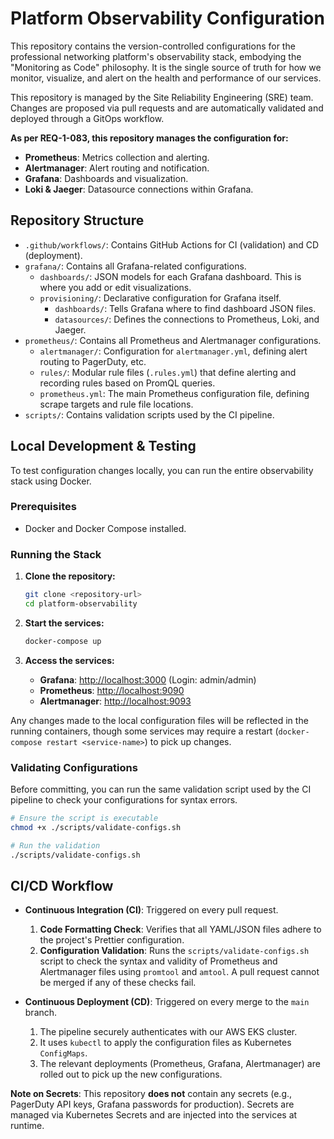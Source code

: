 # Platform Observability Configuration

This repository contains the version-controlled configurations for the professional networking platform's observability stack, embodying the "Monitoring as Code" philosophy. It is the single source of truth for how we monitor, visualize, and alert on the health and performance of our services.

This repository is managed by the Site Reliability Engineering (SRE) team. Changes are proposed via pull requests and are automatically validated and deployed through a GitOps workflow.

**As per REQ-1-083, this repository manages the configuration for:**
- **Prometheus**: Metrics collection and alerting.
- **Alertmanager**: Alert routing and notification.
- **Grafana**: Dashboards and visualization.
- **Loki & Jaeger**: Datasource connections within Grafana.

## Repository Structure

- `.github/workflows/`: Contains GitHub Actions for CI (validation) and CD (deployment).
- `grafana/`: Contains all Grafana-related configurations.
  - `dashboards/`: JSON models for each Grafana dashboard. This is where you add or edit visualizations.
  - `provisioning/`: Declarative configuration for Grafana itself.
    - `dashboards/`: Tells Grafana where to find dashboard JSON files.
    - `datasources/`: Defines the connections to Prometheus, Loki, and Jaeger.
- `prometheus/`: Contains all Prometheus and Alertmanager configurations.
  - `alertmanager/`: Configuration for `alertmanager.yml`, defining alert routing to PagerDuty, etc.
  - `rules/`: Modular rule files (`.rules.yml`) that define alerting and recording rules based on PromQL queries.
  - `prometheus.yml`: The main Prometheus configuration file, defining scrape targets and rule file locations.
- `scripts/`: Contains validation scripts used by the CI pipeline.

## Local Development & Testing

To test configuration changes locally, you can run the entire observability stack using Docker.

### Prerequisites

- Docker and Docker Compose installed.

### Running the Stack

1.  **Clone the repository:**
    ```bash
    git clone <repository-url>
    cd platform-observability
    ```

2.  **Start the services:**
    ```bash
    docker-compose up
    ```

3.  **Access the services:**
    - **Grafana**: [http://localhost:3000](http://localhost:3000) (Login: admin/admin)
    - **Prometheus**: [http://localhost:9090](http://localhost:9090)
    - **Alertmanager**: [http://localhost:9093](http://localhost:9093)

Any changes made to the local configuration files will be reflected in the running containers, though some services may require a restart (`docker-compose restart <service-name>`) to pick up changes.

### Validating Configurations

Before committing, you can run the same validation script used by the CI pipeline to check your configurations for syntax errors.

```bash
# Ensure the script is executable
chmod +x ./scripts/validate-configs.sh

# Run the validation
./scripts/validate-configs.sh
```

## CI/CD Workflow

- **Continuous Integration (CI)**: Triggered on every pull request.
  1.  **Code Formatting Check**: Verifies that all YAML/JSON files adhere to the project's Prettier configuration.
  2.  **Configuration Validation**: Runs the `scripts/validate-configs.sh` script to check the syntax and validity of Prometheus and Alertmanager files using `promtool` and `amtool`.
  A pull request cannot be merged if any of these checks fail.

- **Continuous Deployment (CD)**: Triggered on every merge to the `main` branch.
  1.  The pipeline securely authenticates with our AWS EKS cluster.
  2.  It uses `kubectl` to apply the configuration files as Kubernetes `ConfigMaps`.
  3.  The relevant deployments (Prometheus, Grafana, Alertmanager) are rolled out to pick up the new configurations.

**Note on Secrets**: This repository **does not** contain any secrets (e.g., PagerDuty API keys, Grafana passwords for production). Secrets are managed via Kubernetes Secrets and are injected into the services at runtime.